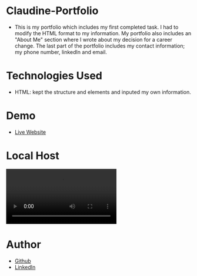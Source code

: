 # Claudine-Portfolio
* This is my portfolio which includes my first completed task. I had to modify the HTML format to my information. My portfolio also includes an "About Me" section where I wrote about my decision for a career change. The last part of the portfolio includes my contact information; my phone number, linkedIn and email. 

# Technologies Used
* HTML: kept the structure and elements and inputed my own information.

# Demo
* [Live Website](https://cbernadotte.github.io/Claudine-Portfolio/)

# Local Host
![](~Desktop/Rutgers/homework/Claudine-Portfolio/assets/Claudine_Web-Developer.webm)

# Author
* [Github](https://github.com/cbernadotte)
* [LinkedIn](www.linkedin.com/in/claudine-bernadotte-614b38152)
 
